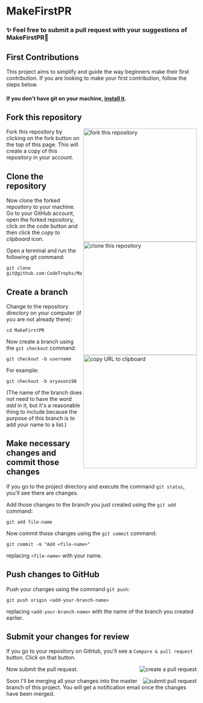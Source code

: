 # MakeFirstPR

### ✨ Feel free to submit a pull request with your suggestions of MakeFirstPR🚀

## First Contributions


This project aims to simplify and guide the way beginners make their first contribution. If you are looking to make your first contribution, follow the steps below.

#### If you don't have git on your machine, [install it](https://help.github.com/articles/set-up-git/).

## Fork this repository

<img align="right" width="300" src="#" alt="fork this repository" />

Fork this repository by clicking on the fork button on the top of this page.
This will create a copy of this repository in your account.

## Clone the repository

<img align="right" width="300" src="#" alt="clone this repository" />

Now clone the forked repository to your machine. Go to your GitHub account, open the forked repository, click on the code button and then click the _copy to clipboard_ icon.

Open a terminal and run the following git command:

<img align="right" width="300" src="#" alt="copy URL to clipboard" />

```
git clone git@github.com:CodeTrophs/MakeFirstPR.git
```

## Create a branch

Change to the repository directory on your computer (if you are not already there):

```
cd MakeFirstPR
```

Now create a branch using the `git checkout` command:

```
git checkout -b username
```

For example:

```
git checkout -b aryasoni98
```

(The name of the branch does not need to have the word _add_ in it, but it's a reasonable thing to include because the purpose of this branch is to add your name to a list.)

## Make necessary changes and commit those changes

If you go to the project directory and execute the command `git status`, you'll see there are changes.

Add those changes to the branch you just created using the `git add` command:

```
git add file-name
```

Now commit those changes using the `git commit` command:

```
git commit -m "Add <file-name>"
```

replacing `<file-name>` with your name.

## Push changes to GitHub

Push your changes using the command `git push`:

```
git push origin <add-your-branch-name>
```

replacing `<add-your-branch-name>` with the name of the branch you created earlier.


## Submit your changes for review

If you go to your repository on GitHub, you'll see a `Compare & pull request` button. Click on that button.

<img style="float: right;" src="#" alt="create a pull request" />

Now submit the pull request.

<img style="float: right;" src="#" alt="submit pull request" />

Soon I'll be merging all your changes into the master branch of this project. You will get a notification email once the changes have been merged.
